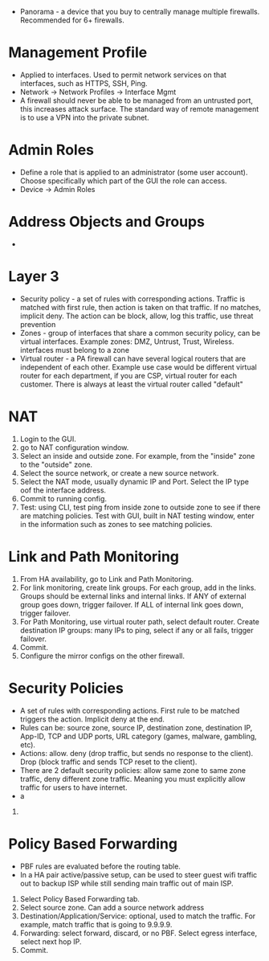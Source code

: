 - Panorama - a device that you buy to centrally manage multiple firewalls. Recommended for 6+ firewalls.


# Management Profile
- Applied to interfaces. Used to permit network services on that interfaces, such as HTTPS, SSH, Ping. 
- Network -> Network Profiles -> Interface Mgmt
- A firewall should never be able to be managed from an untrusted port, this increases attack surface. The standard way of remote management is to use a VPN into the private subnet.

# Admin Roles
- Define a role that is applied to an administrator (some user account). Choose specifically which part of the GUI the role can access.
- Device -> Admin Roles

# Address Objects and Groups
- 


# Layer 3
- Security policy - a set of rules with corresponding actions. Traffic is matched with first rule, then action is taken on that traffic. If no matches, implicit deny. The action can be block, allow, log this traffic, use threat prevention
- Zones - group of interfaces that share a common security policy, can be virtual interfaces. Example zones: DMZ, Untrust, Trust, Wireless. interfaces must belong to a zone
- Virtual router - a PA firewall can have several logical routers that are independent of each other. Example use case would be different virtual router for each department, if you are CSP, virtual router for each customer. There is always at least the virtual router called "default"


# NAT
1. Login to the GUI.
2. go to NAT configuration window.
3. Select an inside and outside zone. For example, from the "inside" zone to the "outside" zone. 
4. Select the source network, or create a new source network.
5. Select the NAT mode, usually dynamic IP and Port. Select the IP type oof the interface address.
6. Commit to running config.
7. Test: using CLI, test ping from inside zone to outside zone to see if there are matching policies. Test with GUI, built in NAT testing window, enter in the information such as zones to see matching policies.


# Link and Path Monitoring
1. From HA availability, go to Link and Path Monitoring.
2. For link monitoring, create link groups. For each group, add in the links. Groups should be external links and internal links. If ANY of external group goes down, trigger failover. If ALL of internal link goes down, trigger failover.
3. For Path Monitoring, use virtual router path, select default router. Create destination IP groups: many IPs to ping, select if any or all fails, trigger failover. 
4. Commit.
5. Configure the mirror configs on the other firewall.


# Security Policies
- A set of rules with corresponding actions. First rule to be matched triggers the action. Implicit deny at the end. 
- Rules can be: source zone, source IP, destination zone, destination IP, App-ID, TCP and UDP ports, URL category (games, malware, gambling, etc).
- Actions: allow. deny (drop traffic, but sends no response to the client). Drop (block traffic and sends TCP reset to the client).
- There are 2 default security policies: allow same zone to same zone traffic, deny different zone traffic. Meaning you must explicitly allow traffic for users to have internet.
- a
1. 

# Policy Based Forwarding
- PBF rules are evaluated before the routing table. 
- In a HA pair active/passive setup, can be used to steer guest wifi traffic out to backup ISP while still sending main traffic out of main ISP.
1. Select Policy Based Forwarding tab.
2. Select source zone. Can add a source network address
3. Destination/Application/Service: optional, used to match the traffic. For example, match traffic that is going to 9.9.9.9.
4. Forwarding: select forward, discard, or no PBF. Select egress interface, select next hop IP.
5. Commit. 